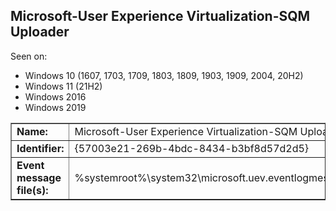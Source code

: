## Microsoft-User Experience Virtualization-SQM Uploader

Seen on:
* Windows 10 (1607, 1703, 1709, 1803, 1809, 1903, 1909, 2004, 20H2)
* Windows 11 (21H2)
* Windows 2016
* Windows 2019

<table border="1" class="docutils">
  <tbody>
    <tr>
      <td><b>Name:</b></td>
      <td>Microsoft-User Experience Virtualization-SQM Uploader</td>
    </tr>
    <tr>
      <td><b>Identifier:</b></td>
      <td>{57003e21-269b-4bdc-8434-b3bf8d57d2d5}</td>
    </tr>
    <tr>
      <td><b>Event message file(s):</b></td>
      <td>%systemroot%\system32\microsoft.uev.eventlogmessages.dll</td>
    </tr>
  </tbody>
</table>

&nbsp;

